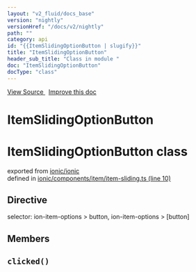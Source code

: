 ```yaml
---
layout: "v2_fluid/docs_base"
version: "nightly"
versionHref: "/docs/v2/nightly"
path: ""
category: api
id: "{{ItemSlidingOptionButton | slugify}}"
title: "ItemSlidingOptionButton"
header_sub_title: "Class in module "
doc: "ItemSlidingOptionButton"
docType: "class"
---
```



<div class="improve-docs">
  <a href='http://github.com/driftyco/ionic2/tree/master/ionic/components/item/item-sliding.ts#L9'>
    View Source
  </a>
  &nbsp;
  <a href='http://github.com/driftyco/ionic2/edit/master/ionic/components/item/item-sliding.ts#L9'>
    Improve this doc
  </a>
</div>




<h1 class="api-title">

  ItemSlidingOptionButton



</h1>







<h1 class="class export">ItemSlidingOptionButton <span class="type">class</span></h1>
<p class="module">exported from <a href='undefined'>ionic/ionic</a><br/>
defined in <a href="https://github.com/driftyco/ionic2/tree/master/ionic/components/item/item-sliding.ts#L10-L28">ionic/components/item/item-sliding.ts (line 10)</a>
</p>
<h2>Directive</h2>
  <span>selector: ion-item-options > button, ion-item-options > [button]</span>


## Members

<div id="clicked"></div>
<h2>
  <code>clicked()</code>

</h2>












